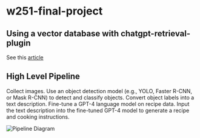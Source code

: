 # w251-final-project

## Using a vector database with chatgpt-retrieval-plugin 

See this [article](https://betterprogramming.pub/enhancing-chatgpt-with-infinite-external-memory-using-vector-database-and-chatgpt-retrieval-plugin-b6f4ea16ab8)


## High Level Pipeline

Collect images.
Use an object detection model (e.g., YOLO, Faster R-CNN, or Mask R-CNN) to detect and classify objects.
Convert object labels into a text description.
Fine-tune a GPT-4 language model on recipe data.
Input the text description into the fine-tuned GPT-4 model to generate a recipe and cooking instructions.

![Pipeline Diagram](path/to/your/image.png)



